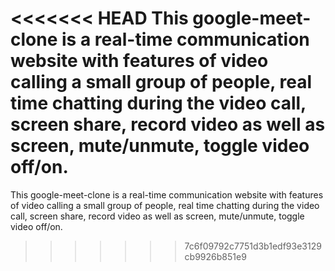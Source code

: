 <<<<<<< HEAD
This google-meet-clone is a real-time communication website with features of video calling a small group of people, real time chatting during the video call, screen share, record video as well as screen, mute/unmute, toggle video off/on.
=======
This google-meet-clone is	a real-time communication website with features of video calling a small group of people, real time 
chatting during the video call, screen share, record video as well as screen, mute/unmute, toggle video off/on.
>>>>>>> 7c6f09792c7751d3b1edf93e3129cb9926b851e9
